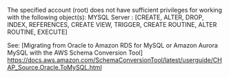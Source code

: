 The specified account (root) does not have sufficient privileges for working with the following object(s):
MYSQL Server : [CREATE, ALTER, DROP, INDEX, REFERENCES, CREATE VIEW, TRIGGER, CREATE ROUTINE, ALTER ROUTINE, EXECUTE]

See: [Migrating from Oracle to Amazon RDS for MySQL or Amazon Aurora MySQL with the AWS Schema Conversion Tool] https://docs.aws.amazon.com/SchemaConversionTool/latest/userguide/CHAP_Source.Oracle.ToMySQL.html
